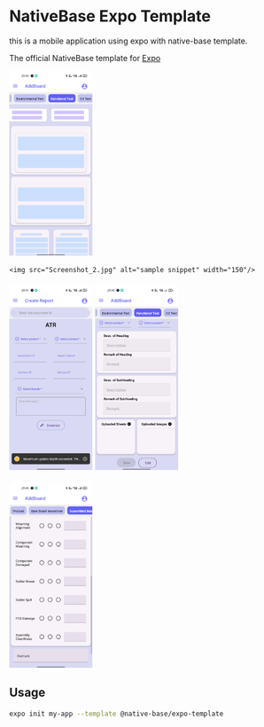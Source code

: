 # NativeBase Expo Template

this is a mobile application using expo with native-base template.

The official NativeBase template for [Expo](https://docs.expo.io/)

<div>
    <img src="Screenshot_1.jpg" alt="sample snippet" width="150"/>

 
    <img src="Screenshot_2.jpg" alt="sample snippet" width="150"/>
</div>
<div style="display:flex;flex-direction:row;gap:5px;margin-top:20px">
  <div>
    <img src="Screenshot_3.jpg" alt="sample snippet" width="150"/>
  </div>
  <div>
    <img src="Screenshot_4.jpg" alt="sample snippet" width="150"/>
  </div>
</div>
<div style="display:flex;flex-direction:row;gap:5px;margin-top:20px">
  <div>
    <img src="Screenshot_5.jpg" alt="sample snippet" width="150"/>
  </div> 
</div>

## Usage

```sh
expo init my-app --template @native-base/expo-template
```


